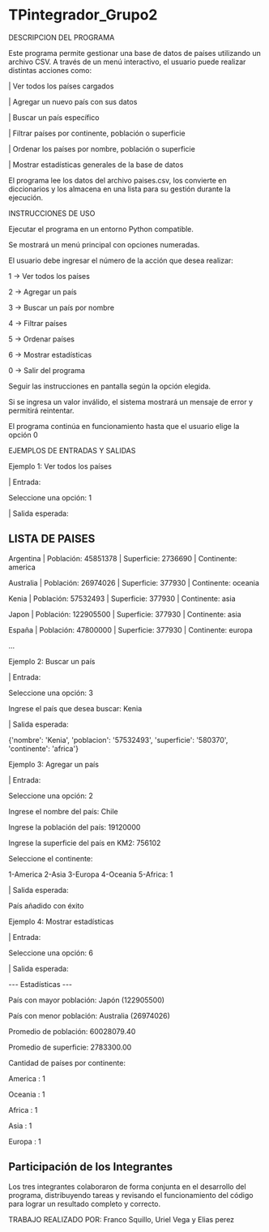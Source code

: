 # TPintegrador_Grupo2

DESCRIPCION DEL PROGRAMA

Este programa permite gestionar una base de datos de países utilizando un archivo CSV.
A través de un menú interactivo, el usuario puede realizar distintas acciones como:

| Ver todos los países cargados

| Agregar un nuevo país con sus datos

| Buscar un país específico

| Filtrar países por continente, población o superficie

| Ordenar los países por nombre, población o superficie

| Mostrar estadísticas generales de la base de datos

El programa lee los datos del archivo paises.csv, los convierte en diccionarios y los almacena en una lista para su gestión durante la ejecución.


INSTRUCCIONES DE USO

Ejecutar el programa en un entorno Python compatible.

Se mostrará un menú principal con opciones numeradas.

El usuario debe ingresar el número de la acción que desea realizar:

1 → Ver todos los países

2 → Agregar un país

3 → Buscar un país por nombre

4 → Filtrar países

5 → Ordenar países

6 → Mostrar estadísticas

0 → Salir del programa

Seguir las instrucciones en pantalla según la opción elegida.

Si se ingresa un valor inválido, el sistema mostrará un mensaje de error y permitirá reintentar.

El programa continúa en funcionamiento hasta que el usuario elige la opción 0


EJEMPLOS DE ENTRADAS Y SALIDAS

Ejemplo 1: Ver todos los países

| Entrada:

Seleccione una opción: 1


| Salida esperada:

LISTA DE PAISES
------------------------------------------------------------------------------------

Argentina  | Población: 45851378  | Superficie: 2736690  | Continente: america

Australia   | Población: 26974026  | Superficie: 377930   | Continente: oceania

Kenia        | Población: 57532493  | Superficie: 377930   | Continente: asia

Japon        | Población: 122905500 | Superficie: 377930   | Continente: asia

España       | Población: 47800000  | Superficie: 377930   | Continente: europa

...


Ejemplo 2: Buscar un país

| Entrada:

Seleccione una opción: 3

Ingrese el país que desea buscar: Kenia


| Salida esperada:

{'nombre': 'Kenia', 'poblacion': '57532493', 'superficie': '580370', 'continente': 'africa'}


Ejemplo 3: Agregar un país

| Entrada:


Seleccione una opción: 2

Ingrese el nombre del país: Chile

Ingrese la población del país: 19120000

Ingrese la superficie del país en KM2: 756102

Seleccione el continente:

 1-America 2-Asia 3-Europa 4-Oceania 5-Africa: 1


| Salida esperada:

País añadido con éxito


Ejemplo 4: Mostrar estadísticas

| Entrada:

Seleccione una opción: 6


| Salida esperada:

--- Estadísticas ---

País con mayor población: Japón (122905500)

País con menor población: Australia (26974026)

Promedio de población: 60028079.40

Promedio de superficie: 2783300.00

Cantidad de países por continente:

  America    : 1

  Oceania    : 1

  Africa     : 1

  Asia       : 1

  Europa     : 1



Participación de los Integrantes
-------------------------------------------------------------------------------------
Los tres integrantes colaboraron de forma conjunta en el desarrollo del programa,
distribuyendo tareas y revisando el funcionamiento del código para lograr 
un resultado completo y correcto.
 
TRABAJO REALIZADO POR: Franco Squillo, Uriel Vega y Elias perez 